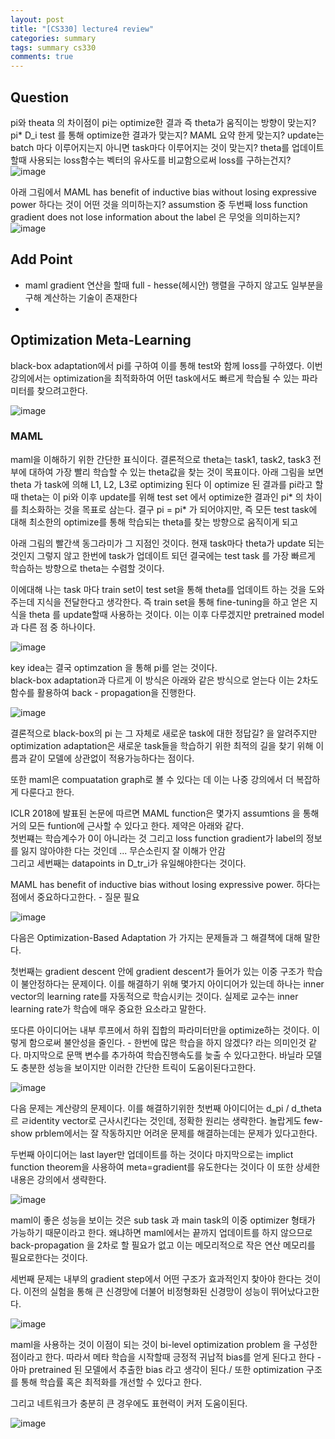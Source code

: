 ```yaml
---
layout: post
title: "[CS330] lecture4 review"
categories: summary
tags: summary cs330
comments: true
---
```


## Question 
pi와 theata 의 차이점이 pi는 optimize한 결과 즉 theta가 움직이는 방향이 맞는지?
pi* D_i test 를 통해 optimize한 결과가 맞는지?
MAML 요약 한게 맞는지?
update는 batch 마다 이루어지는지 아니면 task마다 이루어지는 것이 맞는지?
theta를 업데이트 할때 사용되는 loss함수는 벡터의 유사도를 비교함으로써 loss를 구하는건지?
![image](https://user-images.githubusercontent.com/65720894/177984373-f0506385-9b80-41e1-ab50-20dd7b21f865.png)



아래 그림에서 MAML has benefit of inductive bias without losing expressive power 하다는 것이 어떤 것을 의미하는지?
assumstion 중 두번째 loss function gradient does not lose information about the label 은 무엇을 의미하는지?
![image](https://user-images.githubusercontent.com/65720894/178018315-5b736642-5683-446d-9899-ebc6d7f7d761.png)




## Add Point
- maml gradient 연산을 할때 full - hesse(헤시안) 행렬을 구하지 않고도 일부분을 구해 계산하는 기술이 존재한다
- 


## Optimization Meta-Learning

black-box adaptation에서 pi를 구하여 이를 통해 test와 함께 loss를 구하였다. 이번 강의에서는 optimization을 최적화하여 어떤 task에서도 빠르게 학습될 수 있는 파라미터를 찾으려고한다.

![image](https://user-images.githubusercontent.com/65720894/177952796-59a01445-6560-4cc7-a1a5-90ca01f80e44.png)

### MAML

maml을 이해하기 위한 간단한 표식이다. 
결론적으로 theta는 task1, task2, task3 전부에 대하여 가장 빨리 학습할 수 있는 theta값을 찾는 것이 목표이다. 아래 그림을 보면 theta 가 task에 의해 
L1, L2, L3로 optimizing 된다 이 optimize 된 결과를 pi라고 할때 theta는 이 pi와 이후 update를 위해 test set 에서 optimize한 결과인 pi* 의 차이를 최소화하는 것을
목표로 삼는다. 결구 pi = pi* 가 되어야지만, 즉 모든 test task에 대해 최소한의 optimize를 통해 학습되는 theta를 찾는 방향으로 움직이게 되고

아래 그림의 빨간색 동그라미가 그 지점인 것이다. 현재 task마다 theta가 update 되는 것인지 그렇지 않고 한번에 task가 업데이트 되던 결국에는 test task 를 가장
빠르게 학습하는 방향으로 theta는 수렴할 것이다. 

이에대해 나는 task 마다 train set이 test set을 통해 theta를 업데이트 하는 것을 도와주는데 지식을 전달한다고 생각한다. 즉 train set을 통해 fine-tuning을 하고
얻은 지식을 theta 를 update할때 사용하는 것이다. 이는 이후 다루겠지만 pretrained model과 다른 점 중 하나이다.

![image](https://user-images.githubusercontent.com/65720894/177984362-14a5da61-cd57-486e-a728-46615f41418f.png)


key idea는 결국 optimzation 을 통해 pi를 얻는 것이다.  
black-box adaptation과 다르게 이 방식은 아래와 같은 방식으로 얻는다 이는 2차도함수를 활용하여 back - propagation을 진행한다.

![image](https://user-images.githubusercontent.com/65720894/178011832-937c0a83-0093-4037-ab10-4fd3ab4f85d1.png)


결론적으로 black-box의 pi 는 그 자체로 새로운 task에 대한 정답길? 을 알려주지만 optimization adaptation은 새로운 task들을 학습하기 위한
최적의 길을 찾기 위해 이름과 같이 모델에 상관없이 적용가능하다는 점이다.

또한 maml은 compuatation graph로 볼 수 있다는 데 이는 나중 강의에서 더 복잡하게 다룬다고 한다.


ICLR 2018에 발표된 논문에 따르면 MAML function은 몇가지 assumtions 을 통해 거의 모든 funtion에 근사할 수 있다고 한다. 제약은 아래와 같다.    
첫번쨰는 학습계수가 0이 아니라는 것 그리고 loss function gradient가 label의 정보를 잃지 않아야한 다는 것인데 ... 무슨소린지 잘 이해가 안감   
그리고 세번째는 datapoints in D_tr_i가 유일해야한다는 것이다. 

MAML has benefit of inductive bias without losing expressive power. 하다는 점에서 중요하다고한다. - 질문 필요 

![image](https://user-images.githubusercontent.com/65720894/178016826-c9b50d6d-04a2-462c-a9ad-2615fe411646.png)


다음은 Optimization-Based Adaptation 가 가지는 문제들과 그 해결책에 대해 말한다.

첫번째는 gradient descent 안에 gradient descent가 들어가 있는 이중 구조가 학습이 불안정하다는 문제이다. 이를 해결하기 위해 몇가지 아이디어가 있는데 하나는
inner vector의 learning rate를 자동적으로 학습시키는 것이다. 실제로 교수는 inner learning rate가 학습에 매우 중요한 요소라고 말한다.

또다른 아이디어는 내부 루프에서 하위 집합의 파라미터만을 optimize하는 것이다. 이렇게 함으로써 불안성을 줄인다. - 한번에 많은 학습을 하지 않겠다? 라는 의미인것 같다.
마지막으로 문맥 변수를 추가하여 학습진행속도를 늦출 수 있다고한다. 바닐라 모델도 충분한 성능을 보이지만 이러한 간단한 트릭이 도움이된다고한다. 

![image](https://user-images.githubusercontent.com/65720894/178022504-46f74282-c4c8-4259-84a6-5a0f07e567bf.png)


다음 문제는 계산량의 문제이다. 이를 해결하기위한 첫번째 아이디어는 d_pi / d_theta 르 ㄹidentity vector로 근사시킨다는 것인데, 정확한 원리는 생략한다.
놀랍게도 few-show prblem에서는 잘 작동하지만 어려운 문제를 해결하는데는 문제가 있다고한다.

두번째 아이디어는 last layer만 업데이트를 하는 것이다 마지막으로는 implict function theorem을 사용하여 meta=gradient를 유도한다는 것이다 이 또한 상세한 내용은 강의에서 생략한다. 


![image](https://user-images.githubusercontent.com/65720894/178025261-3a273855-885a-45fd-9848-d6ab61d2ba9c.png)


maml이 좋은 성능을 보이는 것은 sub task 과 main task의 이중 optimizer 형태가 가능하기 때문이라고 한다. 왜냐하면 maml에서는 끝까지 업데이트를 하지 않으므로 back-propagation
을 2차로 할 필요가 없고 이는 메모리적으로 작은 연산 메모리를 필요로한다는 것이다. 


세번째 문제는 내부의 gradient step에서 어떤 구조가 효과적인지 찾아야 한다는 것이다. 
이전의 실험을 통해 큰 신경망에 더불어 비정형화된 신경망이 성능이 뛰어났다고한다.

![image](https://user-images.githubusercontent.com/65720894/178069798-4ecd99d2-afb3-4e83-b4b5-5501a44c46d2.png)


maml을 사용하는 것이 이점이 되는 것이 bi-level optimization problem 을 구성한 점이라고 한다.
따라서 메타 학습을 시작할때 긍정적 귀납적 bias를 얻게 된다고 한다 - 아마 pretrained 된 모델에서 추출한 bias 라고 생각이 된다./
또한 optimization 구조를 통해 학습률 혹은 최적화를 개선할 수 있다고 한다.

그리고 네트워크가 충분히 큰 경우에도 표현력이 커저 도움이된다.

![image](https://user-images.githubusercontent.com/65720894/178069658-26275b72-5987-44b4-bc60-3ec961495dae.png)








 




